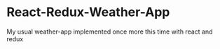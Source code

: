 # React-Redux-Weather-App

My usual weather-app implemented once more this time with react and redux
